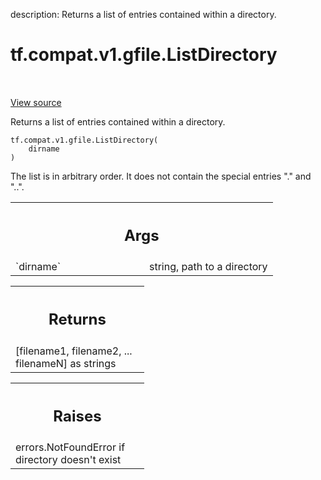 description: Returns a list of entries contained within a directory.

<div itemscope itemtype="http://developers.google.com/ReferenceObject">
<meta itemprop="name" content="tf.compat.v1.gfile.ListDirectory" />
<meta itemprop="path" content="Stable" />
</div>

# tf.compat.v1.gfile.ListDirectory

<!-- Insert buttons and diff -->

<table class="tfo-notebook-buttons tfo-api nocontent" align="left">

</table>

<a target="_blank" class="external" href="/code/stable/tensorflow/python/lib/io/file_io.py">View source</a>



Returns a list of entries contained within a directory.


<pre class="devsite-click-to-copy prettyprint lang-py tfo-signature-link">
<code>tf.compat.v1.gfile.ListDirectory(
    dirname
)
</code></pre>



<!-- Placeholder for "Used in" -->

The list is in arbitrary order. It does not contain the special entries "."
and "..".

<!-- Tabular view -->
 <table class="responsive fixed orange">
<colgroup><col width="214px"><col></colgroup>
<tr><th colspan="2"><h2 class="add-link">Args</h2></th></tr>

<tr>
<td>
`dirname`<a id="dirname"></a>
</td>
<td>
string, path to a directory
</td>
</tr>
</table>



<!-- Tabular view -->
 <table class="responsive fixed orange">
<colgroup><col width="214px"><col></colgroup>
<tr><th colspan="2"><h2 class="add-link">Returns</h2></th></tr>
<tr class="alt">
<td colspan="2">
[filename1, filename2, ... filenameN] as strings
</td>
</tr>

</table>



<!-- Tabular view -->
 <table class="responsive fixed orange">
<colgroup><col width="214px"><col></colgroup>
<tr><th colspan="2"><h2 class="add-link">Raises</h2></th></tr>
<tr class="alt">
<td colspan="2">
errors.NotFoundError if directory doesn't exist
</td>
</tr>

</table>

